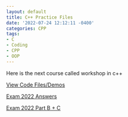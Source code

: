 ```yaml
---
layout: default
title: C++ Practice Files
date: '2022-07-24 12:12:11 -0400'
categories: CPP
tags:
- C
- Coding
- CPP
- OOP
---
```


Here is the next course called workshop in c++ 

[View Code Files/Demos](https://github.com/avipars/CS-Resources/tree/main/cpp_workshop/Samples)

[Exam 2022 Answers](https://avipars.github.io/CS-Resources/cpp_workshop/Exam_2022/)

[Exam 2022 Part B + C](https://github.com/avipars/CS-Resources/tree/main/cpp_workshop/Exam_2022/open)

<!-- ^\(\d+\) -->
